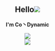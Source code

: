 <div align="center" font-size="48px"><h2>
  <strong>Hello</strong><img src="https://i0.hdslb.com/bfs/garb/item/522cfc3b4ace5ec899909e4de28fd9b3b0b22059.png@48w_48h.webp"></img>
</h2></div>
<p align="center">
  <strong>I'm Co丶Dynamic</strong>
</p>
<div align="center">
  <img src="https://github-readme-stats.vercel.app/api?username=contionability&show_icons=true&theme=tokyonight"></img>
</div>
<div align="center">
  <img src="https://metrics.lecoq.io/contionability?template=classic&isocalendar=1&languages=1&stars=1&lines=1&isocalendar.duration=half-year&languages.limit=8&languages.sections=most-used&languages.colors=github&languages.threshold=0%25&languages.indepth=false&languages.recent.load=300&languages.recent.days=14&stars.limit=4&config.timezone=Asia%2FShanghai"></img>
</div>
